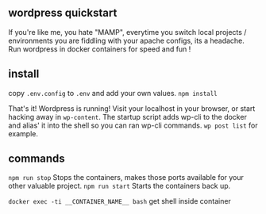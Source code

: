 ## wordpress quickstart
If you're like me, you hate "MAMP", everytime you switch local projects / environments you are fiddling with your apache configs, its a headache.
Run wordpress in docker containers for speed and fun !

## install
copy `.env.config` to `.env` and add your own values.
`npm install`

That's it! Wordpress is running!
Visit your localhost in your browser, or start hacking away in `wp-content`.
The startup script adds wp-cli to the docker and alias' it into the shell so you can ran wp-cli commands. `wp post list` for example.


## commands
`npm run stop` Stops the containers, makes those ports available for your other valuable project.
`npm run start` Starts the containers back up.

`docker exec -ti __CONTAINER_NAME__ bash` get shell inside container

